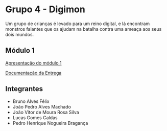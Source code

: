 # Grupo 4 - Digimon

Um grupo de crianças é levado para um reino digital, e lá encontram monstros falantes que os ajudam na batalha contra uma ameaça aos seus dois mundos.

## Módulo 1

[Apresentação do módulo 1](https://unbbr-my.sharepoint.com/personal/212005426_aluno_unb_br/_layouts/15/stream.aspx?id=%2Fpersonal%2F212005426%5Faluno%5Funb%5Fbr%2FDocuments%2FGrava%C3%A7%C3%B5es%2FReuni%C3%A3o%20com%20Bruno%20Alves%20Felix%2D20221128%5F224618%2DGrava%C3%A7%C3%A3o%20de%20Reuni%C3%A3o%2Emp4&ga=1)

[Documentação da Entrega]()

## Integrantes

- Bruno Alves Félix
- João Pedro Alves Machado
- João Vitor de Moura Rosa Silva
- Lucas Gomes Caldas
- Pedro Henrique Nogueira Bragança
